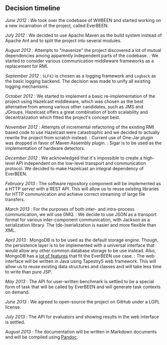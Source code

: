 ## Decision timeline

*June 2012*
:	We took over the codebase of WillBEEN and started working on a new incarnation of the project, called EverBEEN.

*July 2012*
:	We decided to use Apache Maven as the build system instead of Apache Ant and to split the project into several modules.

*August 2012*
:	Attempts to "mavenize" the project discovered a lot of mutual dependencies among apparently independent parts of the codebase.
:	We started to consider various communication middleware frameworks as a replacement for RMI.

*September 2012*
:	`SLF4J` is chosen as a logging framework and `Logback` as the basic logging backend. The decision was made to unify all existing logging mechanisms.

*October 2012*
:	We started to implement a basic re-implementation of the project using Hazelcast middleware, which was chosen as the best alternative from among various other candidates, such as JMS and JGroups. Hazelcast offers a great combination of both scalability and decentralization which fitted the project's concept best.

*November 2012*
:	Attempts of incremental refactoring of the existing RMI based code to use Hazelcast were catastrophic and we decided to actually rewrite the project from scratch instead.
:	Current use of One-Jar plugin was dropped in favor of Maven Assembly plugin.
:	Sigar is to be used as the implementation of hardware detectors.

*December 2012*
:	We acknowledged that it's impossible to create a high-level API independent on the low-level transport and communication protocol. We decided to make Hazelcast an integral dependency of EverBEEN.

*February 2013*
:	The software repository component will be implemented as a HTTP server with a REST API. This will allow us to reuse existing libraries for HTTP communication and achieve correct streaming of large file transfers.

*March 2013*
:	For the purposes of both inter- and intra-process communication, we will use 0MQ.
:	We decide to use JSON as a transport format for various inter-component communication, with Jackson as a serialization library. The (de-)serialization is easier and more flexible than XML.

*April 2013*
:	MongoDB is to be used as the default storage engine. Though, the persistence layer is to be implemented with a universal interface that would allow any other common database storage to be use instead. Also, MongoDB has a [lot of features](http://www.youtube.com/watch?v=b2F-DItXtZs) that fit the EverBEEN use case.
:	The web interface will be written in Java using Tapestry5 web framework. This will allow us to reuse existing data structures and classes and will take less time to write than pure JSP.

*May 2013*
:	The API for user-written benchmark is settled to be a special form of task that will be called by EverBEEN and will generate task contexts on demand.

*June 2013*
:	We agreed to open-source the project on GitHub under a LGPL license.

*July 2013*
:	The API for evaluators and showing results in the web interface is settled.

*August 2013*
:	The documentation will be written in Markdown documents and will be compiled using [Pandoc](http://johnmacfarlane.net/pandoc/).
